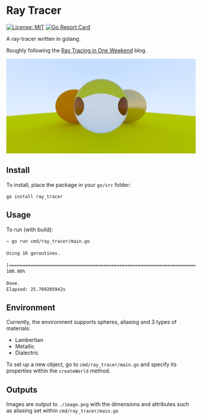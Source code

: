 # Ray Tracer

[![License: MIT](https://img.shields.io/badge/License-MIT-green.svg)](https://opensource.org/licenses/MIT)
[![Go Report Card](https://goreportcard.com/badge/github.com/am-khan/ray_tracer)](https://goreportcard.com/report/github.com/am-khan/ray_tracer)

A ray-tracer written in golang.

Roughly following the [Ray Tracing in One Weekend](https://markphelps.me/2016/03/15/writing-a-ray-tracer-in-go/) blog.

![Example Image](./assets/example_image.png)

## Install
To install, place the package in your `go/src` folder:
```shell script
go install ray_tracer
```

## Usage
To run (with build):
```shell script
~ go run cmd/ray_tracer/main.go 

Using 16 goroutines.

[================================================================================] 100.00%

Done. 
Elapsed: 25.709205942s
```

## Environment 
Currently, the environment supports spheres, aliasing and 3 types of materials:

* Lambertian
* Metallic
* Dialectric

To set up a new object, go to `cmd/ray_tracer/main.go` and specify its properties within the `createWorld` method.

## Outputs
Images are output to `./image.png` with the dimensions and attributes such as aliasing set within `cmd/ray_tracer/main.go` 